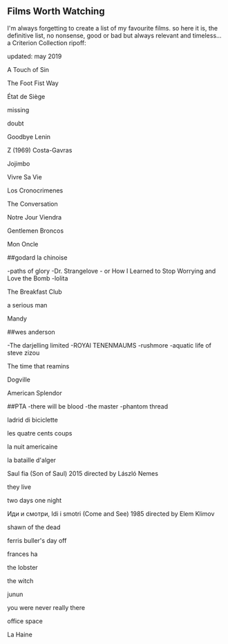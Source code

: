 Films Worth Watching
---------------------

I'm always forgetting to create a list of my favourite films.
so here it is, the definitive list, no nonsense, good or bad but always relevant and timeless... a Criterion Collection ripoff:

updated: may 2019



A Touch of Sin

The Foot Fist Way

État de Siège

missing

doubt

Goodbye Lenin

Z (1969) Costa-Gavras

Jojimbo

Vivre Sa Vie

Los Cronocrimenes

The Conversation

Notre Jour Viendra

Gentlemen Broncos

Mon Oncle

##godard
la chinoise

-paths of glory
-Dr. Strangelove - or How I Learned to Stop Worrying and Love the Bomb
-lolita

The Breakfast Club

a serious man

Mandy

##wes anderson

-The darjelling limited
-ROYAl TENENMAUMS
-rushmore
-aquatic life of steve zizou

The time that reamins

Dogville

American Splendor

##PTA
-there will be blood
-the master
-phantom thread

ladrid di biciclette

les quatre cents coups

la nuit americaine

la bataille d'alger

Saul fia (Son of Saul) 2015 directed by László Nemes

they live

two days one night


Иди и смотри, Idi i smotri (Come and See) 1985 directed by Elem Klimov


shawn of the dead

ferris buller's day off

frances ha

the lobster

the witch

junun

you were never really there



office space

La Haine
